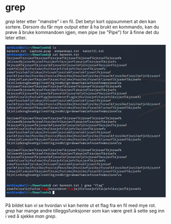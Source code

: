 # grep
_grep_ leter etter "mønstre" i en fil. Det betyr kort oppsummert at den kan sortere. Dersom du får mye output etter å ha brukt en kommando, kan du prøve å bruke kommandoen igjen, men pipe (se "Pipe") for å finne det du leter etter. 

![cat med grep](../../../bilder/cat_med_grep.PNG)

På bildet kan vi se hvordan vi kan hente ut et flag fra en fil med mye rot. _grep_ har mange andre tilleggsfunksjoner som kan være greit å sette seg inn i ved å sjekke _man grep_.